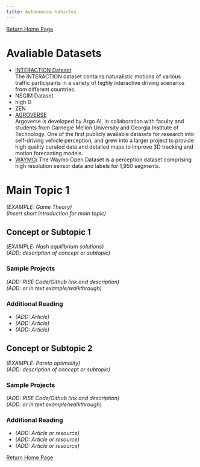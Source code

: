 ```yaml
---
title: Autonomous Vehicles
---
```


[Return Home Page](../index.md)
# Avaliable Datasets
* [INTERACTION Dataset](https://interaction-dataset.com/)\
The INTERACTION dataset contains naturalistic motions of various traffic participants in a variety of highly interactive driving scenarios from different countries. 
* NSGIM Dataset
* high D
* ZEN
* [AGROVERSE](https://www.argoverse.org/)\
Argoverse is developed by Argo AI, in collaboration with faculty and students from Carnegie Mellon University and Georgia Institute of Technology. One of the first publicly available datasets for research into self-driving vehicle perception, and grew into a larger project to provide high quality curated data and detailed maps to improve 3D tracking and motion forecasting models.
* [WAYMO](https://waymo.com/intl/en_us/dataset-download-terms/)/
The Waymo Open Dataset is a perception dataset comprising high resolution sensor data and labels for 1,950 segments.

# Main Topic 1 
*(EXAMPLE: Game Theory)* \
*(Insert short introduction for main topic)*

## Concept or Subtopic 1
*(EXAMPLE: Nash equilibrium solutions)*\
*(ADD: description of concept or subtopic)*

### Sample Projects
*(ADD: RISE Code/Github link and description)*\
*(ADD: or in text example/walkthrough)*
 
### Additional Reading
+ *(ADD: Article)*
+ *(ADD: Article)*
+ *(ADD: Article)*


## Concept or Subtopic 2
*(EXAMPLE: Pareto optimality)*\
*(ADD: description of concept or subtopic)*

### Sample Projects
*(ADD: RISE Code/Github link and description)*\
*(ADD: or in text example/walkthrough)*

### Additional Reading
+ *(ADD: Article or resource)*
+ *(ADD: Article or resource)*
+ *(ADD: Article or resource)*

[Return Home Page](../index.md)
